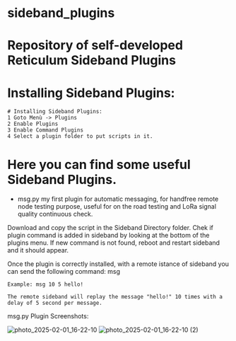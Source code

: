 # sideband_plugins

# Repository of self-developed Reticulum Sideband Plugins

# Installing Sideband Plugins:
    # Installing Sideband Plugins:
    1 Goto Menù -> Plugins
    2 Enable Plugins
    3 Enable Command Plugins 
    4 Select a plugin folder to put scripts in it.
    

# Here you can find some useful Sideband Plugins.

- msg.py
my first plugin for automatic messaging, for handfree remote node testing purpose, useful for on the road testing and LoRa signal quality continuous check. 
  
Download and copy the script in the Sideband Directory folder.
Chek if plugin command is added in sideband by looking at the bottom of the plugins menu. If new command is not found, reboot and restart sideband and it should appear.

Once the plugin is correctly installed, with a remote istance of sideband you can send the following command:
msg <number of messages> <delay time between messages> <custom text message>
  
    Example: msg 10 5 hello!

    The remote sideband will replay the message "hello!" 10 times with a delay of 5 second per message.

msg.py Plugin Screenshots:

![photo_2025-02-01_16-22-10](https://github.com/user-attachments/assets/f878a00b-d148-4d4d-a68f-bf1510e308cb) ![photo_2025-02-01_16-22-10 (2)](https://github.com/user-attachments/assets/81083b41-b65c-4d9e-922e-e5e0b424b8b6)

